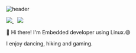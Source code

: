 ![header](https://capsule-render.vercel.app/api?type=waving&text=Welcome&desc=Gyeongmin's%20GitHub%20Profile&descSize=15&descAlign=60&height=200&fontColor=ffffff&fontAlignY=35&descAlignY=50)


<a href="https://www.instagram.com/gyeongmin_kwon___/">
    <img src="https://img.shields.io/badge/-E4405F?style=for-the-badge&logo=Instagram&logoColor=white">
    <img 
        src="http://img.shields.io/badge/-gyeongmin_kwon___-E4405F?style=flat&logo=Instagram&link=https://www.instagram.com/gyeongmin_kwon___/"
        style="height : auto; margin-left : 10px; margin-right : 10px;"/>
</a>

👋 Hi there! I'm Embedded developer using Linux.😄

I enjoy dancing, hiking and gaming.
<!--
**rudalsd/rudalsd** is a ✨ _special_ ✨ repository because its `README.md` (this file) appears on your GitHub profile.

Here are some ideas to get you started:

- 🔭 I’m currently working on ...
- 🌱 I’m currently learning ...
- 👯 I’m looking to collaborate on ...
- 🤔 I’m looking for help with ...
- 💬 Ask me about ...
- 📫 How to reach me: ...
- 😄 Pronouns: ...
- ⚡ Fun fact: ...
-->
